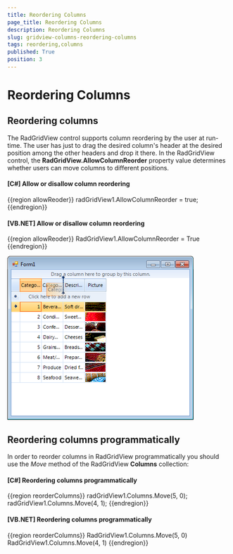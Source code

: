 ```yaml
---
title: Reordering Columns
page_title: Reordering Columns
description: Reordering Columns
slug: gridview-columns-reordering-columns
tags: reordering,columns
published: True
position: 3
---
```


# Reordering Columns



## Reordering columns

The RadGridView control supports column reordering by the user at run-time. The user has just to drag the desired column's header at
      		the desired position among the other headers and drop it there. In the RadGridView control, the 
        	__RadGridView.AllowColumnReorder__ property value determines whether users can move columns to different positions.
      	

#### __[C#] Allow or disallow column reordering__

{{region allowReoder}}
	            radGridView1.AllowColumnReorder = true;
	{{endregion}}



#### __[VB.NET] Allow or disallow column reordering__

{{region allowReoder}}
	        RadGridView1.AllowColumnReorder = True
	{{endregion}}

![gridview-columns-reordering-columns 001](images/gridview-columns-reordering-columns001.png)

## Reordering columns programmatically

In order to reorder columns in RadGridView programmatically you should use the *Move* method
		  			of the RadGridView __Columns__ collection:

#### __[C#] Reordering columns programmatically__

{{region reorderColumns}}
	            radGridView1.Columns.Move(5, 0);
	            radGridView1.Columns.Move(4, 1);
	{{endregion}}



#### __[VB.NET] Reordering columns programmatically__

{{region reorderColumns}}
	        RadGridView1.Columns.Move(5, 0)
	        RadGridView1.Columns.Move(4, 1)
	{{endregion}}


